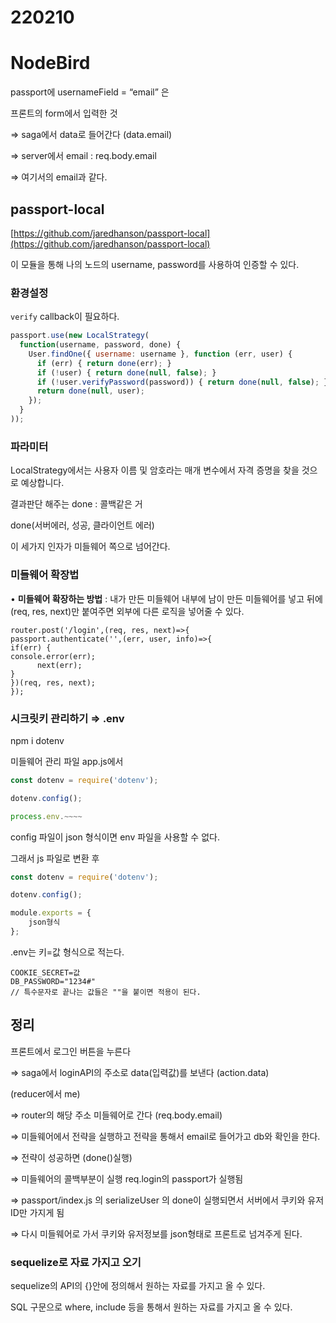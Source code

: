 # 220210

# NodeBird

passport에 usernameField = “email” 은

프론트의 form에서 입력한 것 

⇒ saga에서 data로 들어간다 (data.email)

⇒ server에서 email : req.body.email

⇒ 여기서의 email과 같다.

## passport-local

[https://github.com/jaredhanson/passport-local](https://github.com/jaredhanson/passport-local)

이 모듈을 통해 나의 노드의 username, password를 사용하여 인증할 수 있다.

### 환경설정

`verify` callback이 필요하다. 

```jsx
passport.use(new LocalStrategy(
  function(username, password, done) {
    User.findOne({ username: username }, function (err, user) {
      if (err) { return done(err); }
      if (!user) { return done(null, false); }
      if (!user.verifyPassword(password)) { return done(null, false); }
      return done(null, user);
    });
  }
));
```

### 파라미터

LocalStrategy에서는 사용자 이름 및 암호라는 매개 변수에서 자격 증명을 찾을 것으로 예상합니다.

 

결과판단 해주는 done : 콜백같은 거

done(서버에러, 성공, 클라이언트 에러)

이 세가지 인자가 미들웨어 쪽으로 넘어간다.

### 미들웨어 확장법

• **미들웨어 확장하는 방법** : 내가 만든 미들웨어 내부에 남이 만든 미들웨어를 넣고 뒤에 (req, res, next)만 붙여주면 외부에 다른 로직을 넣어줄 수 있다.

```
router.post('/login',(req, res, next)=>{
passport.authenticate('',(err, user, info)=>{
if(err) {
console.error(err);
      next(err);
}
})(req, res, next);
});
```

### 시크릿키 관리하기 ⇒ .env

npm i dotenv

미들웨어 관리 파일 app.js에서 

```jsx
const dotenv = require('dotenv');

dotenv.config();

process.env.~~~~
```

config 파일이 json 형식이면 env 파일을 사용할 수 없다.

그래서 js 파일로 변환 후 

```jsx
const dotenv = require('dotenv');

dotenv.config();

module.exports = {
	json형식
};
```

.env는 키=값 형식으로 적는다.

```
COOKIE_SECRET=값
DB_PASSWORD="1234#"
// 특수문자로 끝나는 값들은 ""을 붙이면 적용이 된다.
```

## 정리

프론트에서 로그인 버튼을 누른다 

⇒ saga에서 loginAPI의 주소로 data(입력값)를 보낸다 (action.data)

(reducer에서 me)

⇒ router의 해당 주소 미들웨어로 간다 (req.body.email)

⇒ 미들웨어에서 전략을 실행하고 전략을 통해서 email로 들어가고 db와 확인을 한다.

⇒ 전략이 성공하면 (done()실행)

⇒ 미들웨어의 콜백부분이 실행 req.login의 passport가 실행됨 

⇒ passport/index.js 의 serializeUser 의 done이 실행되면서 서버에서 쿠키와 유저ID만 가지게 됨

⇒ 다시 미들웨어로 가서 쿠키와 유저정보를 json형태로 프론트로 넘겨주게 된다.

### sequelize로 자료 가지고 오기

sequelize의 API의 {}안에 정의해서 원하는 자료를 가지고 올 수 있다.

SQL 구문으로 where, include 등을 통해서 원하는 자료를 가지고 올 수 있다.
